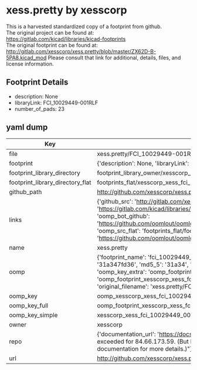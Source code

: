 # xess.pretty by xesscorp  
This is a harvested standardized copy of a footprint from github.  
The original project can be found at:  
https://gitlab.com/kicad/libraries/kicad-footprints  
The original footprint can be found at:
http://gitlab.com/xesscorp/xess.pretty/blob/master/ZX62D-B-5PA8.kicad_mod
Please consult that link for additional, details, files, and license information.  
## Footprint Details
* description: None  
* libraryLink: FCI_10029449-001RLF  
* number_of_pads: 23  
## yaml dump  
| Key | Value |  
| --- | --- |  
| file | xess.pretty/FCI_10029449-001RLF.kicad_mod |  
| footprint | {'description': None, 'libraryLink': 'FCI_10029449-001RLF', 'number_of_pads': 23} |  
| footprint_library_directory | footprint_library_owner/xesscorp_xess.pretty |  
| footprint_library_directory_flat | footprints_flat/xesscorp_xess_fci_10029449_001rlf/working |  
| github_path | http://github.com/xesscorp/xess.pretty/blob/master/FCI_10029449-001RLF.kicad_mod |  
| links | {'github_src': 'http://gitlab.com/xesscorp/xess.pretty/blob/master/ZX62D-B-5PA8.kicad_mod', 'github_src_repo': 'https://gitlab.com/kicad/libraries/kicad-footprints', 'oomp_bot': 'footprints/xesscorp_xess_fci_10029449_001rlf/working', 'oomp_bot_github': 'https://github.com/oomlout/oomlout_oomp_footprint_bot/tree/main/footprints/xesscorp_xess_fci_10029449_001rlf/working', 'oomp_src_flat': 'footprints_flat/footprints_flat/xesscorp_xess_fci_10029449_001rlf/working', 'oomp_src_flat_github': 'https://github.com/oomlout/oomlout_oomp_footprint_src/tree/main/footprints_flat/xesscorp_xess_fci_10029449_001rlf/working'} |  
| name | xess.pretty |  
| oomp | {'footprint_name': 'fci_10029449_001rlf', 'library_name': 'xess', 'md5': '31a347fd368e27d534d5144a05355f14', 'md5_10': '31a347fd36', 'md5_5': '31a34', 'md5_6': '31a347', 'oomp_key': 'oomp_xesscorp_xess_fci_10029449_001rlf', 'oomp_key_extra': 'oomp_footprint_xesscorp_xess_fci_10029449_001rlf', 'oomp_key_full': 'oomp_footprint_xesscorp_xess_fci_10029449_001rlf_31a347', 'oomp_key_simple': 'xesscorp_xess_fci_10029449_001rlf', 'original_filename': 'xess.pretty/FCI_10029449-001RLF.kicad_mod', 'owner_name': 'xesscorp'} |  
| oomp_key | oomp_xesscorp_xess_fci_10029449_001rlf |  
| oomp_key_full | oomp_footprint_xesscorp_xess_fci_10029449_001rlf |  
| oomp_key_simple | xesscorp_xess_fci_10029449_001rlf |  
| owner | xesscorp |  
| repo | {'documentation_url': 'https://docs.github.com/rest/overview/resources-in-the-rest-api#rate-limiting', 'message': "API rate limit exceeded for 84.66.173.59. (But here's the good news: Authenticated requests get a higher rate limit. Check out the documentation for more details.)"} |  
| url | http://github.com/xesscorp/xess.pretty |  

